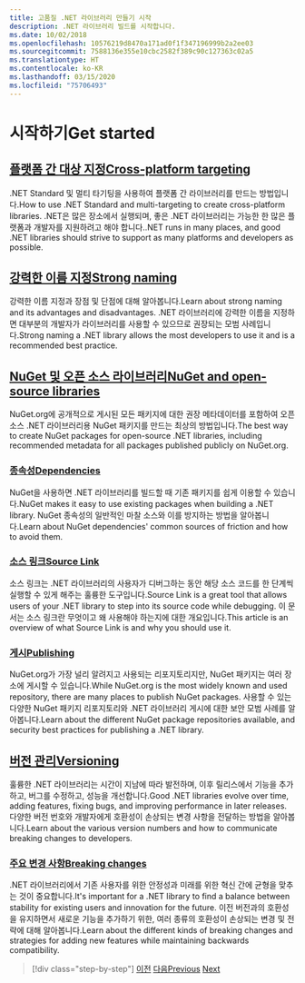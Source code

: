 ```yaml
---
title: 고품질 .NET 라이브러리 만들기 시작
description: .NET 라이브러리 빌드를 시작합니다.
ms.date: 10/02/2018
ms.openlocfilehash: 10576219d8470a171ad0f1f347196999b2a2ee03
ms.sourcegitcommit: 7588136e355e10cbc2582f389c90c127363c02a5
ms.translationtype: HT
ms.contentlocale: ko-KR
ms.lasthandoff: 03/15/2020
ms.locfileid: "75706493"
---
```

# <a name="get-started"></a><span data-ttu-id="5d092-103">시작하기</span><span class="sxs-lookup"><span data-stu-id="5d092-103">Get started</span></span>

## <a name="cross-platform-targeting"></a>[<span data-ttu-id="5d092-104">플랫폼 간 대상 지정</span><span class="sxs-lookup"><span data-stu-id="5d092-104">Cross-platform targeting</span></span>](./cross-platform-targeting.md)

<span data-ttu-id="5d092-105">.NET Standard 및 멀티 타기팅을 사용하여 플랫폼 간 라이브러리를 만드는 방법입니다.</span><span class="sxs-lookup"><span data-stu-id="5d092-105">How to use .NET Standard and multi-targeting to create cross-platform libraries.</span></span> <span data-ttu-id="5d092-106">.NET은 많은 장소에서 실행되며, 좋은 .NET 라이브러리는 가능한 한 많은 플랫폼과 개발자를 지원하려고 해야 합니다.</span><span class="sxs-lookup"><span data-stu-id="5d092-106">.NET runs in many places, and good .NET libraries should strive to support as many platforms and developers as possible.</span></span>

## <a name="strong-naming"></a>[<span data-ttu-id="5d092-107">강력한 이름 지정</span><span class="sxs-lookup"><span data-stu-id="5d092-107">Strong naming</span></span>](./strong-naming.md)

<span data-ttu-id="5d092-108">강력한 이름 지정과 장점 및 단점에 대해 알아봅니다.</span><span class="sxs-lookup"><span data-stu-id="5d092-108">Learn about strong naming and its advantages and disadvantages.</span></span> <span data-ttu-id="5d092-109">.NET 라이브러리에 강력한 이름을 지정하면 대부분의 개발자가 라이브러리를 사용할 수 있으므로 권장되는 모범 사례입니다.</span><span class="sxs-lookup"><span data-stu-id="5d092-109">Strong naming a .NET library allows the most developers to use it and is a recommended best practice.</span></span>

## <a name="nuget-and-open-source-libraries"></a>[<span data-ttu-id="5d092-110">NuGet 및 오픈 소스 라이브러리</span><span class="sxs-lookup"><span data-stu-id="5d092-110">NuGet and open-source libraries</span></span>](./nuget.md)

<span data-ttu-id="5d092-111">NuGet.org에 공개적으로 게시된 모든 패키지에 대한 권장 메타데이터를 포함하여 오픈 소스 .NET 라이브러리용 NuGet 패키지를 만드는 최상의 방법입니다.</span><span class="sxs-lookup"><span data-stu-id="5d092-111">The best way to create NuGet packages for open-source .NET libraries, including recommended metadata for all packages published publicly on NuGet.org.</span></span>

### <a name="dependencies"></a>[<span data-ttu-id="5d092-112">종속성</span><span class="sxs-lookup"><span data-stu-id="5d092-112">Dependencies</span></span>](./dependencies.md)

<span data-ttu-id="5d092-113">NuGet을 사용하면 .NET 라이브러리를 빌드할 때 기존 패키지를 쉽게 이용할 수 있습니다.</span><span class="sxs-lookup"><span data-stu-id="5d092-113">NuGet makes it easy to use existing packages when building a .NET library.</span></span> <span data-ttu-id="5d092-114">NuGet 종속성의 일반적인 마찰 소스와 이를 방지하는 방법을 알아봅니다.</span><span class="sxs-lookup"><span data-stu-id="5d092-114">Learn about NuGet dependencies' common sources of friction and how to avoid them.</span></span>

### <a name="source-link"></a>[<span data-ttu-id="5d092-115">소스 링크</span><span class="sxs-lookup"><span data-stu-id="5d092-115">Source Link</span></span>](./sourcelink.md)

<span data-ttu-id="5d092-116">소스 링크는 .NET 라이브러리의 사용자가 디버그하는 동안 해당 소스 코드를 한 단계씩 실행할 수 있게 해주는 훌륭한 도구입니다.</span><span class="sxs-lookup"><span data-stu-id="5d092-116">Source Link is a great tool that allows users of your .NET library to step into its source code while debugging.</span></span> <span data-ttu-id="5d092-117">이 문서는 소스 링크란 무엇이고 왜 사용해야 하는지에 대한 개요입니다.</span><span class="sxs-lookup"><span data-stu-id="5d092-117">This article is an overview of what Source Link is and why you should use it.</span></span>

### <a name="publishing"></a>[<span data-ttu-id="5d092-118">게시</span><span class="sxs-lookup"><span data-stu-id="5d092-118">Publishing</span></span>](./publish-nuget-package.md)

<span data-ttu-id="5d092-119">NuGet.org가 가장 널리 알려지고 사용되는 리포지토리지만, NuGet 패키지는 여러 장소에 게시할 수 있습니다.</span><span class="sxs-lookup"><span data-stu-id="5d092-119">While NuGet.org is the most widely known and used repository, there are many places to publish NuGet packages.</span></span> <span data-ttu-id="5d092-120">사용할 수 있는 다양한 NuGet 패키지 리포지토리와 .NET 라이브러리 게시에 대한 보안 모범 사례를 알아봅니다.</span><span class="sxs-lookup"><span data-stu-id="5d092-120">Learn about the different NuGet package repositories available, and security best practices for publishing a .NET library.</span></span>

## <a name="versioning"></a>[<span data-ttu-id="5d092-121">버전 관리</span><span class="sxs-lookup"><span data-stu-id="5d092-121">Versioning</span></span>](./versioning.md)

<span data-ttu-id="5d092-122">훌륭한 .NET 라이브러리는 시간이 지남에 따라 발전하며, 이후 릴리스에서 기능을 추가하고, 버그를 수정하고, 성능을 개선합니다.</span><span class="sxs-lookup"><span data-stu-id="5d092-122">Good .NET libraries evolve over time, adding features, fixing bugs, and improving performance in later releases.</span></span> <span data-ttu-id="5d092-123">다양한 버전 번호와 개발자에게 호환성이 손상되는 변경 사항을 전달하는 방법을 알아봅니다.</span><span class="sxs-lookup"><span data-stu-id="5d092-123">Learn about the various version numbers and how to communicate breaking changes to developers.</span></span>

### <a name="breaking-changes"></a>[<span data-ttu-id="5d092-124">주요 변경 사항</span><span class="sxs-lookup"><span data-stu-id="5d092-124">Breaking changes</span></span>](./breaking-changes.md)

<span data-ttu-id="5d092-125">.NET 라이브러리에서 기존 사용자를 위한 안정성과 미래를 위한 혁신 간에 균형을 맞추는 것이 중요합니다.</span><span class="sxs-lookup"><span data-stu-id="5d092-125">It's important for a .NET library to find a balance between stability for existing users and innovation for the future.</span></span> <span data-ttu-id="5d092-126">이전 버전과의 호환성을 유지하면서 새로운 기능을 추가하기 위한, 여러 종류의 호환성이 손상되는 변경 및 전략에 대해 알아봅니다.</span><span class="sxs-lookup"><span data-stu-id="5d092-126">Learn about the different kinds of breaking changes and strategies for adding new features while maintaining backwards compatibility.</span></span>

>[!div class="step-by-step"]
><span data-ttu-id="5d092-127">[이전](index.md)
>[다음](cross-platform-targeting.md)</span><span class="sxs-lookup"><span data-stu-id="5d092-127">[Previous](index.md)
[Next](cross-platform-targeting.md)</span></span>
